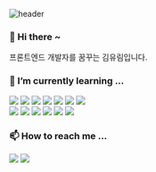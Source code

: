 ![header](https://capsule-render.vercel.app/api?type=soft&color=FFF0F0&fontColor=8C8585&height=100&section=header&text=yurimeeee's%20Github%20!&%20render&fontSize=40&animation=twinkling)
### 👋 Hi there ~
<p>프론트엔드 개발자를 꿈꾸는 김유림입니다.</p>

<!--
**yurimeeee/yurimeeee** is a ✨ _special_ ✨ repository because its `README.md` (this file) appears on your GitHub profile.

Here are some ideas to get you started:

- 🔭 I’m currently working on ...
- 🌱 I’m currently learning ...
- 👯 I’m looking to collaborate on ...
- 🤔 I’m looking for help with ...
- 💬 Ask me about ...
- 📫 How to reach me: ...
- 😄 Pronouns: ...
- ⚡ Fun fact: ...
-->
### 🌱 I’m currently learning ...
<div style="width: 400px;">
  <span style="width: 400px; display:inline-block">
    <img src="https://img.shields.io/badge/HTML5-E34F26?style=flat-square&logo=Html5&logoColor=white"/>
    <img src="https://img.shields.io/badge/CSS3-1572B6?style=flat-square&logo=css3&logoColor=white"/>
    <img src="https://img.shields.io/badge/javascript-F7DF1E?style=flat-square&logo=javascript&logoColor=white"/>
    <img src="https://img.shields.io/badge/PHP-777BB4?style=flat-square&logo=php&logoColor=white"/>
    <img src="https://img.shields.io/badge/JQuery-0769AD?style=flat-square&logo=jquery&logoColor=white"/>
    <img src="https://img.shields.io/badge/React-61DAFB?style=flat-square&logo=react&logoColor=white"/>
    <img src="https://img.shields.io/badge/Vue.js-4FC08D?style=flat-square&logo=vuedotjs&logoColor=white"/>
  </span>
</div>

<div style="width: 400px;">
  <span style="width: 400px; display:inline-block">
    <img src="https://img.shields.io/badge/Node.js-339933?style=flat-square&logo=nodedotjs&logoColor=white"/>
    <img src="https://img.shields.io/badge/MySQL-4479A1?style=flat-square&logo=mysql&logoColor=white"/>
    <img src="https://img.shields.io/badge/Apache-D22128?style=flat-square&logo=apache&logoColor=white"/>
    <img src="https://img.shields.io/badge/Bootstrap-7952B3?style=flat-square&logo=bootstrap&logoColor=white"/>
    <img src="https://img.shields.io/badge/sass-CC6699?style=flat-square&logo=sass&logoColor=white"/>
    <img src="https://img.shields.io/badge/less-1D365D?style=flat-square&logo=less&logoColor=white"/>
  </span>
</div>


### 📫 How to reach me ...
<span>
  <a href="mailto:kplhn6@gmail.com"><img src="https://img.shields.io/badge/Email-EA4335?style=flat-square&logo=gmail&logoColor=white"/></a>
  <a href="https://gr0wingdeveloper.tistory.com/"><img src="https://img.shields.io/badge/Blog-FF4F8B?style=flat-square&logo=tistory&logoColor=white"/></a>
</span>

<!-- <img src="https://github-readme-stats.vercel.app/api/top-langs/?username=yurimeeee&layout=compact"><br><br>-->
